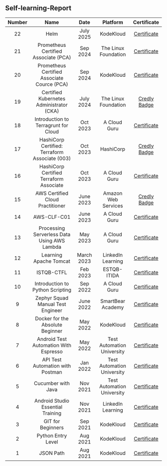 ## Self-learning-Report

| Number | Name | Date | Platform | Certificate |
| :---: | :---: | :---: | :---: | :---: |
|22|Helm|July 2025|KodeKloud|<a href="https://drive.google.com/file/d/1VlpJwhDVfz0ad0TIBhHvjFBx-B1afV8-/view?usp=sharing">Certificate</a>|
|21|Prometheus Certified Associate (PCA)|Sep 2024|The Linux Foundation|<a href="https://drive.google.com/file/d/1JEWpuGP6i-UJoB3rCUjdbRHaEg7EbIyS/view?usp=sharing">Certificate</a>|
|20|Prometheus Certified Associate Cource (PCA)|Sep 2024|KodeKloud|<a href="https://drive.google.com/file/d/1ZqCP5rGgH4S6IW-TcZblpxjHR3-RP6qr/view?usp=sharing">Certificate</a>|
|19|Certified Kubernetes Administrator (CKA)|July 2024|The Linux Foundation|<a href="https://www.credly.com/badges/beb6a7bf-b537-4c64-8ae7-292241134c70/public_url">Credly Badge</a>|
|18|Introduction to Terragrunt for Cloud|Oct 2023|A Cloud Guru|<a href="https://drive.google.com/file/d/1njDMAHqE0u4Fqy9rv-_pUdrCjZ7MEh1u/view?usp=sharing">Certificate</a>|
|17|HashiCorp Certified: Terraform Associate (003)|Oct 2023|HashiCorp|<a href="https://www.credly.com/badges/972b980b-952a-4f82-b8c2-006d312d30bf/public_url">Credly Badge</a>|
|16|HashiCorp Certified Terraform Associate|Oct 2023|A Cloud Guru|<a href="https://drive.google.com/file/d/1f9zwgVSfDXodIEr4Sf_IPZQAC8J-hKsY/view?usp=sharing">Certificate</a>|
|15|AWS Certified Cloud Practitioner|June 2023|Amazon Web Services|<a href="https://www.credly.com/badges/6e396761-cd66-4ea9-accd-3d9682aa8951/public_url">Credly Badge</a>|
|14|AWS-CLF-C01|June 2023|A Cloud Guru|<a href="https://drive.google.com/file/d/1DcnYtRLCTfYtUsaqYioLl3_3ia0i4vwB/view?usp=sharing">Certificate</a>|
|13|Processing Serverless Data Using AWS Lambda|May 2023|A Cloud Guru|<a href="https://drive.google.com/file/d/1009c70lrO7aToDnoZcIN1B540TSuCMEL/view?usp=sharing">Certificate</a>|
|12|Learning Apache Tomcat|March 2023|LinkedIn Learning|<a href="https://drive.google.com/file/d/1_hzsYuTFlnySyVMzJVCHK5hDv4ImSPFc/view?usp=sharing">Certificate</a>|
|11|ISTQB-CTFL|Feb 2023|ESTQB-ITIDA|<a href="https://drive.google.com/file/d/1iFNPDMKpFa6iw7iUOIWXmw1K6807uTa6/view?usp=sharing">Certificate</a>|
|10|Introduction to Python Scripting|Sep 2022|A Cloud Guru|<a href="https://drive.google.com/file/d/1AiZSFnzmYal_iF2i4JV3EnIXh3lNqM5U/view?usp=sharing">Certificate</a>|
|9|Zephyr Squad Manual Test Engineer|June 2022|SmartBear Academy|<a href="https://drive.google.com/file/d/1_WWWRcZoc5HCUvcqUWLyRmQjiXNYVVoh/view?usp=sharing">Certificate</a>|
|8|Docker for the Absolute Beginner|May 2022|KodeKloud|<a href="https://drive.google.com/file/d/1rnyVGXeNwK_voSTCtNixqIMk5oh5GMLF/view?usp=sharing">Certificate</a>|
|7|Android Test Automation With Espresso|May 2022|Test Automation University|<a href="https://drive.google.com/file/d/1b7M9NPvZz9PONRPbZnwp5YonVO5qTGVN/view?usp=sharing">Certificate</a>|
|6|API Test Automation with Postman|Jan 2022|Test Automation University|<a href="https://drive.google.com/file/d/1OVrY-6umBbyupAvWq3JiLvIiKx68_gVj/view?usp=sharing">Certificate</a>|
|5|Cucumber with Java|Nov 2021|Test Automation University|<a href="https://drive.google.com/file/d/1ee006gcJZhiBThR-GlwI-lX4tDuwv_tk/view?usp=sharing">Certificate</a>|
|4|Android Studio Essential Training|Nov 2021|LinkedIn Learning|<a href="https://drive.google.com/file/d/12yyje0ujwFbFPC4iZ3CGyibfEJfLdLVn/view?usp=sharing">Certificate</a>|
|3|GIT for Beginners|Sep 2021|KodeKloud|<a href="https://drive.google.com/file/d/1h-3IlrxzuChojZHMqw2YxZhuTXs9OXwu/view?usp=sharing">Certificate</a>|
|2|Python Entry Level|Aug 2021|KodeKloud|<a href="https://drive.google.com/file/d/1Wj-bYux9Rp4vTKoL8ZI6dqqromabkiWM/view?usp=sharing">Certificate</a>|
|1|JSON Path|Aug 2021|KodeKloud|<a href="https://drive.google.com/file/d/13pzkPkgedmi8LcMIbXLCuIQBeLJLKmp9/view?usp=sharing">Certificate</a>|
